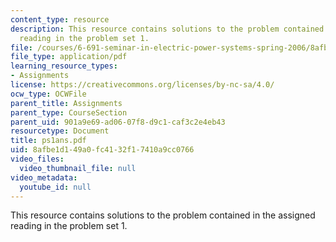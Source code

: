 ```yaml
---
content_type: resource
description: This resource contains solutions to the problem contained in the assigned
  reading in the problem set 1.
file: /courses/6-691-seminar-in-electric-power-systems-spring-2006/8afbe1d149a0fc4132f17410a9cc0766_ps1ans.pdf
file_type: application/pdf
learning_resource_types:
- Assignments
license: https://creativecommons.org/licenses/by-nc-sa/4.0/
ocw_type: OCWFile
parent_title: Assignments
parent_type: CourseSection
parent_uid: 901a9e69-ad06-07f8-d9c1-caf3c2e4eb43
resourcetype: Document
title: ps1ans.pdf
uid: 8afbe1d1-49a0-fc41-32f1-7410a9cc0766
video_files:
  video_thumbnail_file: null
video_metadata:
  youtube_id: null
---
```

This resource contains solutions to the problem contained in the assigned reading in the problem set 1.